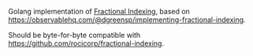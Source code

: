 Golang implementation of [Fractional Indexing](https://www.figma.com/blog/realtime-editing-of-ordered-sequences/),
based on https://observablehq.com/@dgreensp/implementing-fractional-indexing.

Should be byte-for-byte compatible with https://github.com/rocicorp/fractional-indexing.
